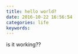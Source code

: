 ```yaml
---
title: hello world?
date: 2016-10-22 16:56:54
categories: life
keywords: 
---  
```


is it working?? 